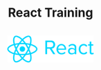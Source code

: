 <div align="center">
    <h1>React Training</h1>
</div>

<br/>
<div align="center">
  <img align="center" width="200" height="" src="./Files/react-logo.png">
</div>
